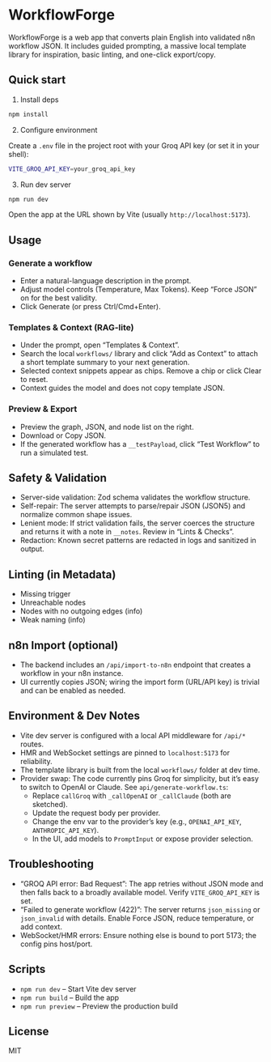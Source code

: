 # WorkflowForge

WorkflowForge is a web app that converts plain English into validated n8n workflow JSON. It includes guided prompting, a massive local template library for inspiration, basic linting, and one-click export/copy.

## Quick start

1) Install deps

```bash
npm install
```

2) Configure environment

Create a `.env` file in the project root with your Groq API key (or set it in your shell):

```bash
VITE_GROQ_API_KEY=your_groq_api_key
```

3) Run dev server

```bash
npm run dev
```

Open the app at the URL shown by Vite (usually `http://localhost:5173`).

## Usage

### Generate a workflow
- Enter a natural-language description in the prompt.
- Adjust model controls (Temperature, Max Tokens). Keep “Force JSON” on for the best validity.
- Click Generate (or press Ctrl/Cmd+Enter).

### Templates & Context (RAG-lite)
- Under the prompt, open “Templates & Context”.
- Search the local `workflows/` library and click “Add as Context” to attach a short template summary to your next generation.
- Selected context snippets appear as chips. Remove a chip or click Clear to reset.
- Context guides the model and does not copy template JSON.

### Preview & Export
- Preview the graph, JSON, and node list on the right.
- Download or Copy JSON.
- If the generated workflow has a `__testPayload`, click “Test Workflow” to run a simulated test.

## Safety & Validation
- Server-side validation: Zod schema validates the workflow structure.
- Self-repair: The server attempts to parse/repair JSON (JSON5) and normalize common shape issues.
- Lenient mode: If strict validation fails, the server coerces the structure and returns it with a note in `__notes`. Review in “Lints & Checks”.
- Redaction: Known secret patterns are redacted in logs and sanitized in output.

## Linting (in Metadata)
- Missing trigger
- Unreachable nodes
- Nodes with no outgoing edges (info)
- Weak naming (info)

## n8n Import (optional)
- The backend includes an `/api/import-to-n8n` endpoint that creates a workflow in your n8n instance.
- UI currently copies JSON; wiring the import form (URL/API key) is trivial and can be enabled as needed.

## Environment & Dev Notes
- Vite dev server is configured with a local API middleware for `/api/*` routes.
- HMR and WebSocket settings are pinned to `localhost:5173` for reliability.
- The template library is built from the local `workflows/` folder at dev time.
- Provider swap: The code currently pins Groq for simplicity, but it’s easy to switch to OpenAI or Claude. See `api/generate-workflow.ts`:
  - Replace `callGroq` with `_callOpenAI` or `_callClaude` (both are sketched).
  - Update the request body per provider.
  - Change the env var to the provider’s key (e.g., `OPENAI_API_KEY`, `ANTHROPIC_API_KEY`).
  - In the UI, add models to `PromptInput` or expose provider selection.

## Troubleshooting
- “GROQ API error: Bad Request”: The app retries without JSON mode and then falls back to a broadly available model. Verify `VITE_GROQ_API_KEY` is set.
- “Failed to generate workflow (422)”: The server returns `json_missing` or `json_invalid` with details. Enable Force JSON, reduce temperature, or add context.
- WebSocket/HMR errors: Ensure nothing else is bound to port 5173; the config pins host/port.

## Scripts
- `npm run dev` – Start Vite dev server
- `npm run build` – Build the app
- `npm run preview` – Preview the production build

## License
MIT

